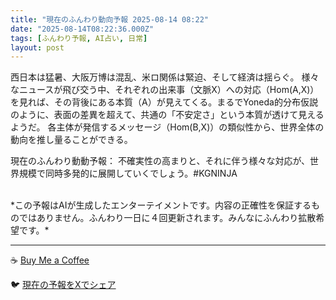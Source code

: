 ```yaml
---
title: "現在のふんわり動向予報 2025-08-14 08:22"
date: "2025-08-14T08:22:36.000Z"
tags: [ふんわり予報, AI占い, 日常]
layout: post
---
```


西日本は猛暑、大阪万博は混乱、米ロ関係は緊迫、そして経済は揺らぐ。  様々なニュースが飛び交う中、それぞれの出来事（文脈X）への対応（Hom(A,X)）を見れば、その背後にある本質（A）が見えてくる。まるでYoneda的分布仮説のように、表面の差異を超えて、共通の「不安定さ」という本質が透けて見えるようだ。  各主体が発信するメッセージ（Hom(B,X)）の類似性から、世界全体の動向を推し量ることができる。

現在のふんわり動動予報：  不確実性の高まりと、それに伴う様々な対応が、世界規模で同時多発的に展開していくでしょう。#KGNINJA

<br>
*この予報はAIが生成したエンターテイメントです。内容の正確性を保証するものではありません。ふんわり一日に４回更新されます。みんなにふんわり拡散希望です。*

---
☕️ [Buy Me a Coffee](https://www.buymeacoffee.com/kgninja)

🐦 [現在の予報をXでシェア](https://twitter.com/intent/tweet?text=%E7%8F%BE%E5%9C%A8%E3%81%AE%E3%81%B5%E3%82%93%E3%82%8F%E3%82%8A%E4%BA%88%E5%A0%B1%3A%20%E3%80%8C%E8%A5%BF%E6%97%A5%E6%9C%AC%E3%81%AF%E7%8C%9B%E6%9A%91%E3%80%81%E5%A4%A7%E9%98%AA%E4%B8%87%E5%8D%9A%E3%81%AF%E6%B7%B7%E4%B9%B1%E3%80%81%E7%B1%B3%E3%83%AD%E9%96%A2%E4%BF%82%E3%81%AF%E7%B7%8A%E8%BF%AB%E3%80%81%E3%81%9D%E3%81%97%E3%81%A6%E7%B5%8C%E6%B8%88%E3%81%AF%E6%8F%BA%E3%82%89%E3%81%90%E3%80%82%E3%80%8D%23KGNINJA%20%E7%B6%9A%E3%81%8D%E3%81%AF%E3%83%96%E3%83%AD%E3%82%B0%E3%81%A7%EF%BC%81%F0%9F%91%87&url=https%3A%2F%2Fkg-ninja.github.io%2FFunwariyoso%2F)
